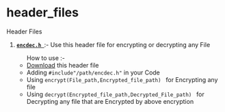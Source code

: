 # header_files
Header Files
<ol>
  <li>
<p>
  <a href="https://github.com/Darkforce112/header_files/blob/main/encdec.h"><code><strong>encdec.h </strong></code></a>:- Use this header file for encrypting or  decrypting any File
  <ul>How to use :-
  <li><a href="https://drive.proton.me/urls/Z4AHF1G8NG#OCqzyI30zyQy">Download</a> this header file</li>
  <li>Adding <code>#include"/path/encdec.h"</code> in your Code </li>
    <li>Using <code>encrypt(File_path,Encrypted_file_path) </code> for Encrypting any file</li>
    <li>Using <code>decrypt(Encrypted_file_path,Decrypted_File_path) </code> for Decrypting any file that are Encrypted by above encryption</li>
  </ul>  
</p>
</li>



</ol>
